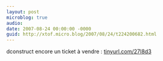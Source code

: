 ```yaml
---
layout: post
microblog: true
audio: 
date: 2007-08-24 00:00:00 -0000
guid: http://xtof.micro.blog/2007/08/24/t224200682.html
---
```

dconstruct encore un ticket à vendre  : [tinyurl.com/27l8d3](http://tinyurl.com/27l8d3)
